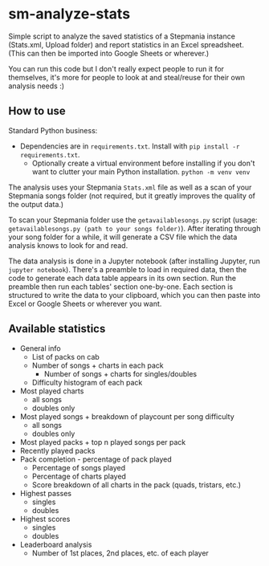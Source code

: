 # sm-analyze-stats

Simple script to analyze the saved statistics of a Stepmania instance (Stats.xml, Upload folder) and report statistics in an Excel spreadsheet. (This can then be imported into Google Sheets or wherever.)

You can run this code but I don't really expect people to run it for themselves, it's more for people to look at and steal/reuse for their own analysis needs :) 

## How to use

Standard Python business:
  * Dependencies are in `requirements.txt`. Install with `pip install -r requirements.txt`.
    * Optionally create a virtual environment before installing if you don't want to clutter your main Python installation. `python -m venv venv`

The analysis uses your Stepmania `Stats.xml` file as well as a scan of your Stepmania songs folder (not required, but it greatly improves the quality of the output data.)

To scan your Stepmania folder use the `getavailablesongs.py` script (usage: `getavailablesongs.py (path to your songs folder)`). After iterating through your song folder for a while, it will generate a CSV file which the data analysis knows to look for and read.

The data analysis is done in a Jupyter notebook (after installing Jupyter, run `jupyter notebook`). There's a preamble to load in required data, then the code to generate each data table appears in its own section. Run the preamble then run each tables' section one-by-one. Each section is structured to write the data to your clipboard, which you can then paste into Excel or Google Sheets or wherever you want.

## Available statistics

 * General info
   * List of packs on cab
   * Number of songs + charts in each pack 
     * Number of songs + charts for singles/doubles
   * Difficulty histogram of each pack
 * Most played charts
   * all songs
   * doubles only
 * Most played songs + breakdown of playcount per song difficulty
   * all songs
   * doubles only
 * Most played packs + top n played songs per pack
 * Recently played packs
 * Pack completion - percentage of pack played
   * Percentage of songs played
   * Percentage of charts played
   * Score breakdown of all charts in the pack (quads, tristars, etc.)
 * Highest passes
   * singles
   * doubles
 * Highest scores
   * singles
   * doubles
 * Leaderboard analysis
   * Number of 1st places, 2nd places, etc. of each player